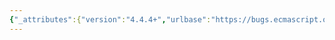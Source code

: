 ```yaml
---
{"_attributes":{"version":"4.4.4+","urlbase":"https://bugs.ecmascript.org/","maintainer":"dherman@mozilla.com"},"bug":{"bug_id":14,"creation_ts":"2011-02-10 15:36:00 -0800","short_desc":"S11.1.5_A4.1.js invalid for ES5","delta_ts":"2012-01-13 09:51:59 -0800","product":"Test262","component":"ECMA-262 Tests","version":"unspecified","rep_platform":"All","op_sys":"All","bug_status":"RESOLVED","resolution":"FIXED","priority":"Normal","bug_severity":"normal","everconfirmed":true,"reporter":{"uid":"dfugate","name":"Dave Fugate"},"assigned_to":{"uid":"erights","name":"Mark S. Miller"},"long_desc":[{"commentid":20,"comment_count":0,"who":{"uid":"dfugate","name":"Dave Fugate"},"bug_when":"2011-02-10 15:36:52 -0800","thetext":"According to ES5 11.1.5, the RHS of \"var object = {true:1};\" snippet parses down to:\n- ObjectLiteral\n  { PropertyNameAndValueList}\n  - PropertyAssignment\n    - PropertyName : AssignmentExpression  //true===PropertyName in this case\n\n- PropertyName\n  IdentifierName\n\nFrom here, 7.6 indirectly states that an IdentifierName could in fact be a ReservedWord (i.e., 'true').\n\nThe only other thing left that seems capable of throwing a TypeError based on the fact that object will have a property named 'true' is the call to [[DefineOwnProperty]] (8.12.9).  This section has no conditions on the property name *not* being a reserved word though.\n\n\nDisabling this test as invalid."},{"commentid":21,"comment_count":1,"who":{"uid":"dfugate","name":"Dave Fugate"},"bug_when":"2011-02-10 15:41:03 -0800","thetext":"S11.1.5_A4.2 has the same issue only with 'null'."},{"commentid":599,"comment_count":2,"who":{"uid":"dfugate","name":"Dave Fugate"},"bug_when":"2012-01-13 09:51:59 -0800","thetext":"Fixed this by removing the 'negative' metadata in the test cases in re-enabling them."}]}}
---
```

